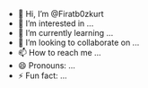 - 👋 Hi, I’m @Firatb0zkurt
- 👀 I’m interested in ...
- 🌱 I’m currently learning ...
- 💞️ I’m looking to collaborate on ...
- 📫 How to reach me ...
- 😄 Pronouns: ...
- ⚡ Fun fact: ...

<!---
Firatb0zkurt/Firatb0zkurt is a ✨ special ✨ repository because its `README.md` (this file) appears on your GitHub profile.
You can click the Preview link to take a look at your changes.
--->
